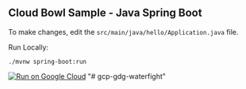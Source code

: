 Cloud Bowl Sample - Java Spring Boot
------------------------------------

To make changes, edit the `src/main/java/hello/Application.java` file.

Run Locally:
```
./mvnw spring-boot:run
```

[![Run on Google Cloud](https://deploy.cloud.run/button.svg)](https://deploy.cloud.run)
"# gcp-gdg-waterfight" 
